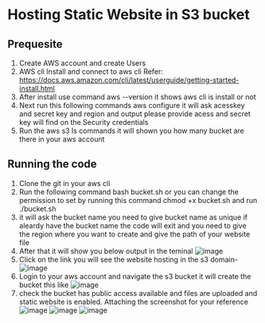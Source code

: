 # Hosting Static Website in S3 bucket

## Prequesite
1. Create AWS account and create Users
2. AWS cli Install and connect to aws cli Refer: https://docs.aws.amazon.com/cli/latest/userguide/getting-started-install.html
3. After install use command aws --version it shows aws cli is install or not
4. Next run this following commands aws configure it will ask acesskey and secret key and region and output please provide acess and secret key  will find on the Security credentials
5. Run the aws s3 ls commands it will shown you how many bucket are there in your aws account

## Running the code
1. Clone the git in your aws cli
2. Run the following command  bash bucket.sh or you can change the permission to set by running this command chmod +x bucket.sh and run ./bucket.sh
3. it will ask the bucket name you need to give bucket name as unique if aleardy have the bucket name the code will exit and you need to give the region where you want to create and give the path of your website file
4. After that it will show you below output in the teminal
   ![image](https://github.com/user-attachments/assets/063df683-70a5-4b65-be35-31c609623d5c)
5. Click on the link you will see the website hosting in the s3 domain-![image](https://github.com/user-attachments/assets/c0bc6724-4e72-4b4f-888f-de9a3ce7865c)
6. Login to your aws account and navigate the s3 bucket it will create the bucket this like ![image](https://github.com/user-attachments/assets/75e1acfe-5240-4640-a559-536d3862800b)
7. check the bucket has public access available and files are uploaded and  static website is enabled. Attaching the screenshot for your reference
   ![image](https://github.com/user-attachments/assets/e812544a-dd4b-4c1f-97f6-26e2795d0f85)
   ![image](https://github.com/user-attachments/assets/b25ad239-d014-4268-8265-f76819448979)
   ![image](https://github.com/user-attachments/assets/c00fb569-0f72-4534-9d0d-e48d42cde483)
